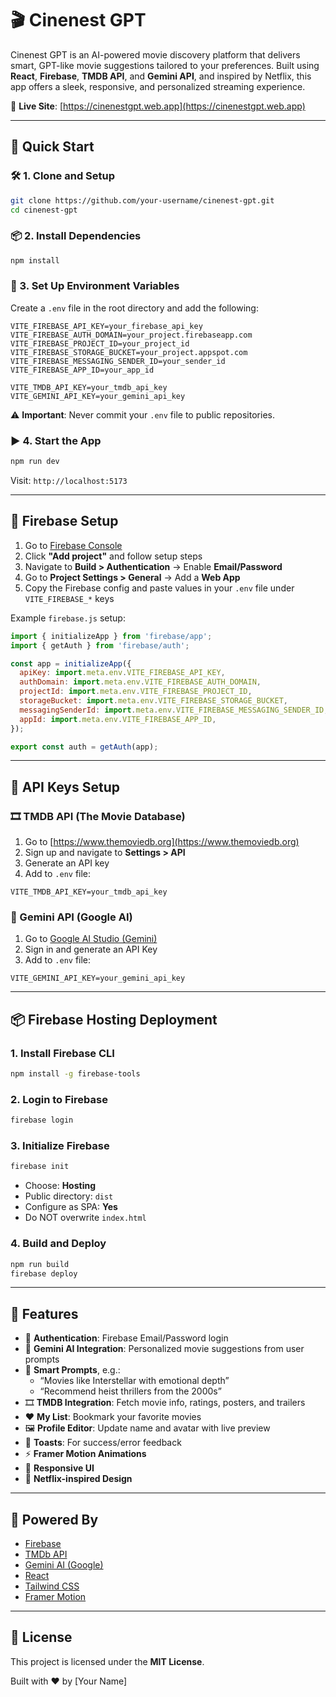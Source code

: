 
# 🎬 Cinenest GPT

Cinenest GPT is an AI-powered movie discovery platform that delivers smart, GPT-like movie suggestions tailored to your preferences. Built using **React**, **Firebase**, **TMDB API**, and **Gemini API**, and inspired by Netflix, this app offers a sleek, responsive, and personalized streaming experience.

🔗 **Live Site**: [https://cinenestgpt.web.app](https://cinenestgpt.web.app)

---

## 🚀 Quick Start

### 🛠️ 1. Clone and Setup

```bash
git clone https://github.com/your-username/cinenest-gpt.git
cd cinenest-gpt
```

### 📦 2. Install Dependencies

```bash
npm install
```

### 🔐 3. Set Up Environment Variables

Create a `.env` file in the root directory and add the following:

```env
VITE_FIREBASE_API_KEY=your_firebase_api_key
VITE_FIREBASE_AUTH_DOMAIN=your_project.firebaseapp.com
VITE_FIREBASE_PROJECT_ID=your_project_id
VITE_FIREBASE_STORAGE_BUCKET=your_project.appspot.com
VITE_FIREBASE_MESSAGING_SENDER_ID=your_sender_id
VITE_FIREBASE_APP_ID=your_app_id

VITE_TMDB_API_KEY=your_tmdb_api_key
VITE_GEMINI_API_KEY=your_gemini_api_key
```

⚠️ **Important**: Never commit your `.env` file to public repositories.

### ▶️ 4. Start the App

```bash
npm run dev
```

Visit: `http://localhost:5173`

---

## 🔧 Firebase Setup

1. Go to [Firebase Console](https://console.firebase.google.com/)
2. Click **"Add project"** and follow setup steps
3. Navigate to **Build > Authentication** → Enable **Email/Password**
4. Go to **Project Settings > General** → Add a **Web App**
5. Copy the Firebase config and paste values in your `.env` file under `VITE_FIREBASE_*` keys

Example `firebase.js` setup:

```js
import { initializeApp } from 'firebase/app';
import { getAuth } from 'firebase/auth';

const app = initializeApp({
  apiKey: import.meta.env.VITE_FIREBASE_API_KEY,
  authDomain: import.meta.env.VITE_FIREBASE_AUTH_DOMAIN,
  projectId: import.meta.env.VITE_FIREBASE_PROJECT_ID,
  storageBucket: import.meta.env.VITE_FIREBASE_STORAGE_BUCKET,
  messagingSenderId: import.meta.env.VITE_FIREBASE_MESSAGING_SENDER_ID,
  appId: import.meta.env.VITE_FIREBASE_APP_ID,
});

export const auth = getAuth(app);
```

---

## 🔑 API Keys Setup

### 🎞️ TMDB API (The Movie Database)

1. Go to [https://www.themoviedb.org](https://www.themoviedb.org)
2. Sign up and navigate to **Settings > API**
3. Generate an API key
4. Add to `.env` file:

```env
VITE_TMDB_API_KEY=your_tmdb_api_key
```

### 🤖 Gemini API (Google AI)

1. Go to [Google AI Studio (Gemini)](https://makersuite.google.com/app)
2. Sign in and generate an API Key
3. Add to `.env` file:

```env
VITE_GEMINI_API_KEY=your_gemini_api_key
```

---

## 📦 Firebase Hosting Deployment

### 1. Install Firebase CLI

```bash
npm install -g firebase-tools
```

### 2. Login to Firebase

```bash
firebase login
```

### 3. Initialize Firebase

```bash
firebase init
```

- Choose: **Hosting**
- Public directory: `dist`
- Configure as SPA: **Yes**
- Do NOT overwrite `index.html`

### 4. Build and Deploy

```bash
npm run build
firebase deploy
```

---

## 🌟 Features

- 🔐 **Authentication**: Firebase Email/Password login
- 🤖 **Gemini AI Integration**: Personalized movie suggestions from user prompts
- 🧠 **Smart Prompts**, e.g.:
  - “Movies like Interstellar with emotional depth”
  - “Recommend heist thrillers from the 2000s”
- 🎞️ **TMDB Integration**: Fetch movie info, ratings, posters, and trailers
- ❤️ **My List**: Bookmark your favorite movies
- 🖼️ **Profile Editor**: Update name and avatar with live preview
- 🎉 **Toasts**: For success/error feedback
- ⚡ **Framer Motion Animations**
- 📱 **Responsive UI**
- 🎨 **Netflix-inspired Design**

---

## 🧠 Powered By

- [Firebase](https://firebase.google.com/)
- [TMDb API](https://www.themoviedb.org/)
- [Gemini AI (Google)](https://ai.google.dev/)
- [React](https://reactjs.org/)
- [Tailwind CSS](https://tailwindcss.com/)
- [Framer Motion](https://www.framer.com/motion/)

---

## 📃 License

This project is licensed under the **MIT License**.

Built with ❤️ by [Your Name]
